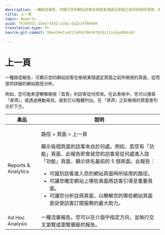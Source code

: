 ```yaml
---
description: 一種路徑報告，可顯示您的網站訪客在檢視某個選定頁面之前所檢視的頁面，從而提供詳細的網站路徑分析。
title: 上一頁
topic: Reports
uuid: 743d9931-25ed-4782-a10a-da25c4f89480
translation-type: ht
source-git-commit: 99ee24efaa517e8da700c67818c111c4aa90dc02

---
```



# 上一頁

一種路徑報告，可顯示您的網站訪客在檢視某個選定頁面之前所檢視的頁面，從而提供詳細的網站路徑分析。

例如，您可能希望瞭解檢視「首頁」的訪客從何而來。在此表格中，您可以搜尋&#x200B;*「首頁」*，或透過捲動尋找，直到它以粗體列出。在&#x200B;*「首頁」*&#x200B;之前檢視的頁面會列示於下方。

<table id="table_25A2182ACEC94E2190F21B82249577E8"> 
 <thead> 
  <tr> 
   <th colname="col1" class="entry"> 產品 </th> 
   <th colname="col2" class="entry"> 說明 </th> 
  </tr> 
 </thead>
 <tbody> 
  <tr> 
   <td colname="col1"> Reports &amp; Analytics </td> 
   <td colname="col2"> <p> <span class="uicontrol"> 路徑</span> &gt; <span class="uicontrol">頁面</span> &gt; <span class="uicontrol">上一頁</span> </p> <p>顯示每個頁面的訪客來自於何處。例如，若您有「功能」頁面，此報告即會就您的訪客是從何處進入該「功能」頁面，顯示排名最前的 5 個頁面。此報告： </p> 
    <ul id="ul_940C3FBD466A49CFB0AC56C170997031"> 
     <li id="li_3C27174CC49D4BF7A76227BE1CD44CCC">可識別訪客進入您的網站頁面時所採用的路徑。 </li> 
     <li id="li_C2C472CC765C48F8AD97CAE588D8F009">可讓您確定網站上哪些頁面將訪客引導至重要頁面。 </li> 
     <li id="li_9BB7E05FF12A4E43A26ABC379DF5061C">可讓您分析註冊頁面，以瞭解您的哪些網站頁面是促使訪客訂閱服務的最大助力。 </li> 
    </ul> </td> 
  </tr> 
  <tr> 
   <td colname="col1"> Ad Hoc Analysis </td> 
   <td colname="col2"> 一種流量報告。您可以在介面中指定方向，並執行交叉瀏覽或瀏覽層級的報告。 </td> 
  </tr> 
 </tbody> 
</table>

